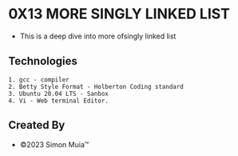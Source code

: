 # 0X13 MORE SINGLY LINKED LIST

- This is a deep dive into more ofsingly linked list

## Technologies

    1. gcc - compiler
    2. Betty Style Format - Holberton Coding standard
    3. Ubuntu 20.04 LTS - Sanbox
    4. Vi - Web terminal Editor.

## Created By

- &copy;2023 Simon Muia&trade;
